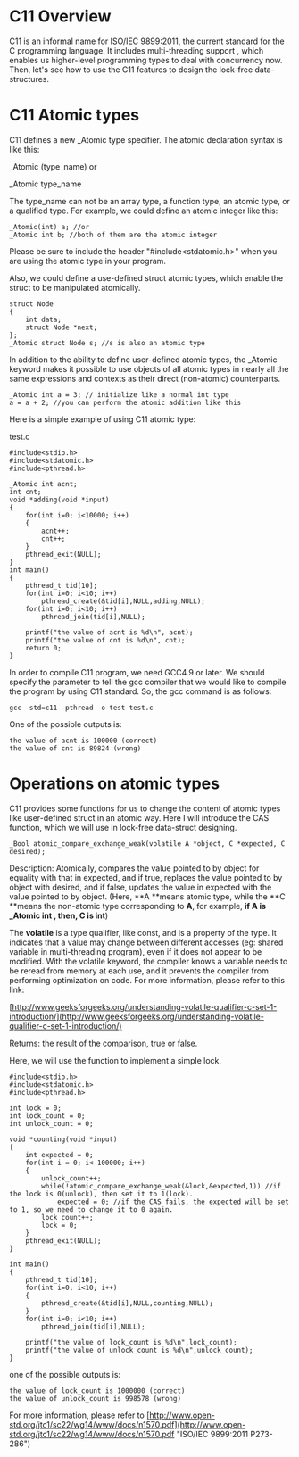 # C11 Overview

C11 is an informal name for ISO/IEC 9899:2011, the current standard for the C programming language. It includes multi-threading support , which enables us higher-level programming types to deal with concurrency now. Then, let's see how to use the C11 features to design the lock-free data-structures.

# C11 Atomic types

C11 defines a new \_Atomic type specifier. The atomic declaration syntax is like this:

\_Atomic \(type\_name\) or

\_Atomic type\_name

The type\_name can not be an array type, a function type, an atomic type, or a qualified type. For example, we could define an atomic integer like this:

```
_Atomic(int) a; //or
_Atomic int b; //both of them are the atomic integer
```

Please be sure to include the header "\#include&lt;stdatomic.h&gt;" when you are using the atomic type in your program.

Also, we could define a use-defined struct atomic types, which enable the struct to be manipulated atomically.

```
struct Node
{
    int data;
    struct Node *next;
};
_Atomic struct Node s; //s is also an atomic type
```

In addition to the ability to define user-defined atomic types, the \_Atomic keyword makes it possible to use objects of all atomic types in nearly all the same expressions and contexts as their direct \(non-atomic\) counterparts.

```
_Atomic int a = 3; // initialize like a normal int type
a = a + 2; //you can perform the atomic addition like this
```

Here is a simple example of using C11 atomic type:

test.c

```
#include<stdio.h>
#include<stdatomic.h>
#include<pthread.h>

_Atomic int acnt;
int cnt;
void *adding(void *input)
{
    for(int i=0; i<10000; i++)
    {
        acnt++;
        cnt++;
    }
    pthread_exit(NULL);
}
int main()
{
    pthread_t tid[10];
    for(int i=0; i<10; i++)
        pthread_create(&tid[i],NULL,adding,NULL);
    for(int i=0; i<10; i++)
        pthread_join(tid[i],NULL);

    printf("the value of acnt is %d\n", acnt);
    printf("the value of cnt is %d\n", cnt);
    return 0;
}
```

In order to compile C11 program, we need GCC4.9 or later. We should specify the parameter to tell the gcc compiler that we would like to compile the program by using C11 standard. So, the gcc command is as follows:

```
gcc -std=c11 -pthread -o test test.c
```

One of the possible outputs is:

```
the value of acnt is 100000 (correct)
the value of cnt is 89824 (wrong)
```

# Operations on atomic types

C11 provides some functions for us to change the content of atomic types like user-defined struct in an atomic way. Here I will introduce the CAS function, which we will use in lock-free data-struct designing.

```
_Bool atomic_compare_exchange_weak(volatile A *object, C *expected, C desired);
```

Description: Atomically,  compares the value pointed to by object for equality with that in expected, and if true, replaces the value  pointed to by object with desired, and if false, updates the value in expected with the value pointed to by object. \(Here, **A **means atomic type, while the **C **means the non-atomic type corresponding to **A**, for example, **if A is \_Atomic int , then, C is int**\)

The **volatile** is a type qualifier, like const, and is a property of the type. It indicates that a value may change between different accesses \(eg: shared variable in multi-threading program\), even if it does not appear to be modified. With the volatile keyword, the compiler knows a variable needs to be reread from memory at each use, and it prevents the compiler from performing optimization on code. For more information, please refer to this link:

[http://www.geeksforgeeks.org/understanding-volatile-qualifier-c-set-1-introduction/](http://www.geeksforgeeks.org/understanding-volatile-qualifier-c-set-1-introduction/)

Returns: the result of the comparison, true or false.

Here, we will use the function to implement a simple lock.

```
#include<stdio.h>
#include<stdatomic.h>
#include<pthread.h>

int lock = 0;
int lock_count = 0;
int unlock_count = 0;

void *counting(void *input)
{
    int expected = 0;
    for(int i = 0; i< 100000; i++)
    {
        unlock_count++;
        while(!atomic_compare_exchange_weak(&lock,&expected,1)) //if the lock is 0(unlock), then set it to 1(lock).
            expected = 0; //if the CAS fails, the expected will be set to 1, so we need to change it to 0 again.
        lock_count++; 
        lock = 0;
    }
    pthread_exit(NULL);
}

int main()
{
    pthread_t tid[10];
    for(int i=0; i<10; i++)
    {
        pthread_create(&tid[i],NULL,counting,NULL);
    }
    for(int i=0; i<10; i++)
        pthread_join(tid[i],NULL);

    printf("the value of lock_count is %d\n",lock_count);
    printf("the value of unlock_count is %d\n",unlock_count);
}
```

one of the possible outputs is:

```
the value of lock_count is 1000000 (correct)
the value of unlock_count is 998578 (wrong)
```

For more information, please refer to [http://www.open-std.org/jtc1/sc22/wg14/www/docs/n1570.pdf](http://www.open-std.org/jtc1/sc22/wg14/www/docs/n1570.pdf "ISO/IEC 9899:2011 P273-286")

